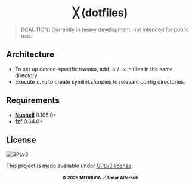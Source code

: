 <h1 align="center">╳ (dotfiles)</h1>

>   [!CAUTION]
>   Currently in heavy development; not intended for public use.

## Architecture

-   To set up device-specific tweaks, add `.x` / `.x.*` files in the same directory.
-   Execute `x.nu` to create symlinks/copies to relevant config directories.

## Requirements

-   [**Nushell**](https://github.com/nushell/nushell) 0.105.0+
-   [**fzf**](https://github.com/junegunn/fzf) 0.64.0+

## License

![GPLv3](https://www.gnu.org/graphics/gplv3-127x51.png)

This project is made available under [GPLv3 license](https://www.gnu.org/licenses/gpl-3.0.html).

<p align="center"><sub><strong>© 2025 MEDRIVIA ／ Umar Alfarouk</strong></sub></p>
